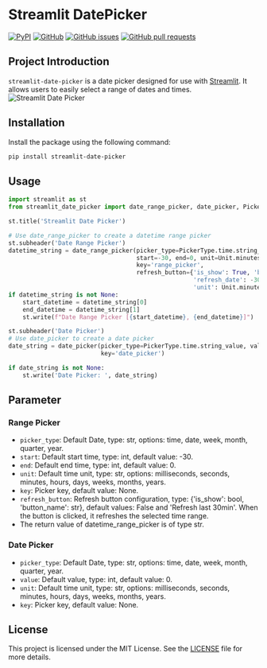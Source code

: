 # Streamlit DatePicker

[![PyPI](https://img.shields.io/pypi/v/streamlit-datetime-range-picker.svg)](https://pypi.org/project/streamlit-datetime-range-picker/)
[![GitHub](https://img.shields.io/github/license/imdreamer2018/streamlit-datetime-range-picker)](https://github.com/imdreamer2018/streamlit-datetime-range-picker/blob/main/LICENSE)
[![GitHub issues](https://img.shields.io/github/issues/imdreamer2018/streamlit-datetime-range-picker)](https://github.com/imdreamer2018/streamlit-datetime-range-picker/issues)
[![GitHub pull requests](https://img.shields.io/github/issues-pr/imdreamer2018/streamlit-datetime-range-picker)](https://github.com/imdreamer2018/streamlit-datetime-range-picker/pulls)

## Project Introduction

`streamlit-date-picker` is a date picker designed for use with [Streamlit](https://streamlit.io/). It allows users to easily select a range of dates and times.
![Streamlit Date Picker](https://github.com/imdreamer2018/streamlit-date-picker/blob/master/images/datetime_range_picker.png)

## Installation

Install the package using the following command:

```bash
pip install streamlit-date-picker
```
## Usage

```python
import streamlit as st
from streamlit_date_picker import date_range_picker, date_picker, PickerType, Unit

st.title('Streamlit Date Picker')

# Use date_range_picker to create a datetime range picker
st.subheader('Date Range Picker')
datetime_string = date_range_picker(picker_type=PickerType.time.string_value,
                                    start=-30, end=0, unit=Unit.minutes.string_value,
                                    key='range_picker',
                                    refresh_button={'is_show': True, 'button_name': 'Refresh last 30min',
                                                    'refresh_date': -30,
                                                    'unit': Unit.minutes.string_value})
if datetime_string is not None:
    start_datetime = datetime_string[0]
    end_datetime = datetime_string[1]
    st.write(f"Date Range Picker [{start_datetime}, {end_datetime}]")

st.subheader('Date Picker')
# Use date_picker to create a date picker
date_string = date_picker(picker_type=PickerType.time.string_value, value=0, unit=Unit.days.string_value,
                          key='date_picker')

if date_string is not None:
    st.write('Date Picker: ', date_string)
```
## Parameter
### Range Picker
- `picker_type`: Default Date, type: str, options: time, date, week, month, quarter, year.
- `start`: Default start time, type: int, default value: -30.
- `end`: Default end time, type: int, default value: 0.
- `unit`: Default time unit, type: str, options: milliseconds, seconds, minutes, hours, days, weeks, months, years.
- `key`: Picker key, default value: None.
- `refresh_button`: Refresh button configuration, type: {'is_show': bool, 'button_name': str}, default values: False and 'Refresh last 30min'. When the button is clicked, it refreshes the selected time range.
- The return value of datetime_range_picker is of type str.
### Date Picker
- `picker_type`: Default Date, type: str, options: time, date, week, month, quarter, year.
- `value`: Default value, type: int, default value: 0.
- `unit`: Default time unit, type: str, options: milliseconds, seconds, minutes, hours, days, weeks, months, years.
- `key`: Picker key, default value: None.

## License
This project is licensed under the MIT License. See the [LICENSE](https://github.com/imdreamer2018/streamlit-datetime-range-picker/blob/master/LICENSE) file for more details.



